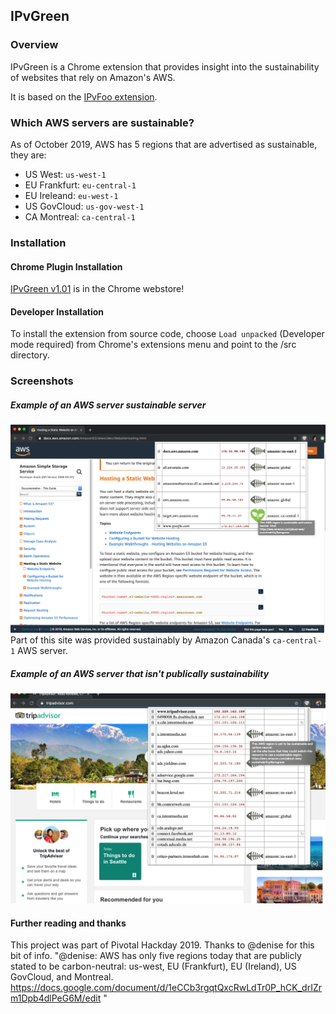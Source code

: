 ## IPvGreen

### Overview
IPvGreen is a Chrome extension that provides insight into the sustainability of websites that rely on Amazon's AWS.

It is based on the [IPvFoo extension](https://github.com/pmarks-net/ipvfoo).

### Which AWS servers are sustainable?
As of October 2019, AWS has 5 regions that are advertised as sustainable, they are:
- US West: `us-west-1`
- EU Frankfurt: `eu-central-1`
- EU Ireleand: `eu-west-1`
- US GovCloud: `us-gov-west-1`
- CA Montreal: `ca-central-1`

### Installation

#### Chrome Plugin Installation

[IPvGreen v1.01](https://chrome.google.com/webstore/detail/ipvgreen/japapgcichafkoenponokhilebeejbch) is in the Chrome webstore!

#### Developer Installation
To install the extension from source code, choose `Load unpacked` (Developer mode required) from Chrome's extensions menu and point to the /src directory. 

### Screenshots

##### Example of an AWS server sustainable server
![IPvGreen1](/screenshot.png)
Part of this site was provided sustainably by Amazon Canada's `ca-central-1` AWS server.

##### Example of an AWS server that isn't publically  sustainability
![IPvGreen2](/screenshot2.png)

#### Further reading and thanks
This project was part of Pivotal Hackday 2019.
Thanks to @denise for this bit of info.
"@denise: AWS has only five regions today that are publicly stated to be carbon-neutral: us-west, EU (Frankfurt), EU (Ireland), US GovCloud, and Montreal. 
https://docs.google.com/document/d/1eCCb3rgqtQxcRwLdTr0P_hCK_drIZrm1Dpb4dlPeG6M/edit
"
